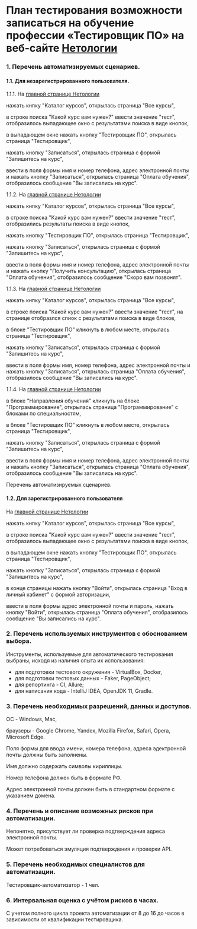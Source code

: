 # План тестирования возможности записаться на обучение профессии «Тестировщик ПО» на веб-сайте [Нетологии](https://netology.ru)

### 1. Перечень автоматизируемых сценариев.

#### 1.1. Для незарегистрированного пользователя.

1.1.1. На [главной странице Нетологии](https://netology.ru)

нажать кнпку "Каталог курсов", открылась страница "Все курсы",

в строке поиска "Какой курс вам нужен?" ввести значение "тест", отобразилось выпадающее окно с результатами поиска в виде кнопок,

в выпадающем окне нажать кнопку "Тестировщик ПО", открылась страница "Тестировщик",

нажать кнопку "Записаться", открылась страница с формой "Запишитесь на курс",

ввести в поля формы имя и номер телефона, адрес электронной почты и нажать кнопку "Записаться", открылась страница "Оплата обучения", отобразилось сообщение "Вы записались на курс".


1.1.2. На [главной странице Нетологии](https://netology.ru)

нажать кнпку "Каталог курсов", открылась страница "Все курсы",

в строке поиска "Какой курс вам нужен?" ввести значение "тест", отобразились результаты поиска в виде кнопок,

нажать кнопку "Тестировщик ПО", открылась страница "Тестировщик",

нажать кнопку "Записаться", открылась страница с формой "Запишитесь на курс",

ввести в поля формы имя и номер телефона, адрес электронной почты и нажать кнопку "Получить консультацию", открылась страница "Оплата обучения", отобразилось сообщение "Скоро вам позвонят". 


1.1.3. На [главной странице Нетологии](https://netology.ru)

нажать кнпку "Каталог курсов", открылась страница "Все курсы",

в строке поиска "Какой курс вам нужен?" ввести значение "тест", на странице отобразлся спиок с результатами поиска в виде блоков,

в блоке "Тестировщик ПО" кликнуть в любом месте, открылась страница "Тестировщик",

нажать кнопку "Записаться", открылась страница с формой "Запишитесь на курс",

ввести в поля формы имя, номер телефона, адрес электронной почты и нажать кнопку "Записаться", открылась страница "Оплата обучения", отобразилось сообщение "Вы записались на курс".


1.1.4. На [главной странице Нетологии](https://netology.ru)

в блоке "Направления обучения" кликнуть на блоке "Программирование", открылась страница "Программирование" с блоками по специальностям, 

в блоке "Тестировщик ПО" кликнуть в любом месте, открылась страница "Тестировщик",

нажать кнопку "Записаться", открылась страница с формой "Запишитесь на курс",

ввести в поля формы имя и номер телефона, адрес электронной почты и нажать кнопку "Записаться", открылась страница "Оплата обучения", отобразилось сообщение "Вы записались на курс".

Перечень автоматизируемых сценариев.


#### 1.2. Для зарегистрированного пользователя

На [главной странице Нетологии](https://netology.ru)

нажать кнпку "Каталог курсов", открылась страница "Все курсы",

в строке поиска "Какой курс вам нужен?" ввести значение "тест", отобразилось выпадающее окно с результатами поиска в виде кнопок,

в выпадающем окне нажать кнопку "Тестировщик ПО", открылась страница "Тестировщик",

нажать кнопку "Записаться", открылась страница с формой "Запишитесь на курс",

в конце страницы нажать кнопку "Войти", открылась страница "Вход в личный кабинет" с формой авторизации,

ввести в поля формы адрес электронной почты и пароль, нажать кнопку "Войти", открылась страница "Оплата обучения", отобразилось сообщение "Вы записались на курс".

### 2. Перечень используемых инструментов с обоснованием выбора.

Инструменты, используемые для автоматического тестирования выбраны, исходя из наличия опыта их использования:
- для подготовки тестового окружения - VirtualBox, Docker,
- для подготовки тестовых данных - Faker, PageObject;
- для репортинга - CI, Allure;
- для написания кода - IntelliJ IDEA, OpenJDK 11, Gradle. 

### 3. Перечень необходимых разрешений, данных и доступов.
ОС - Windows, Mac,

браузеры - Google Chrome, Yandex, Mozilla Firefox, Safari, Opera, Microsoft Edge.

Поля формы для ввода имени, номера телефона, адреса эдектронной почты должны быть заполнены.

Имя должно содержать символы кириллицы.

Номер телефона должен быть в формате РФ.

Адрес электронной почты должен быть в стандартном формате с указанием домена.

### 4. Перечень и описание возможных рисков при автоматизации.
Непонятно, присутствует ли проверка подтверждения адреса электронной почты.

Может потребоваться эмуляция подтверждения и проверки API.

### 5. Перечень необходимых специалистов для автоматизации.
Тестировщик-автоматизатор - 1 чел.

### 6. Интервальная оценка с учётом рисков в часах.
С учетом полного цикла проекта автоматизации от 8 до 16 до часов в зависимости от квалификации тестировщика.

